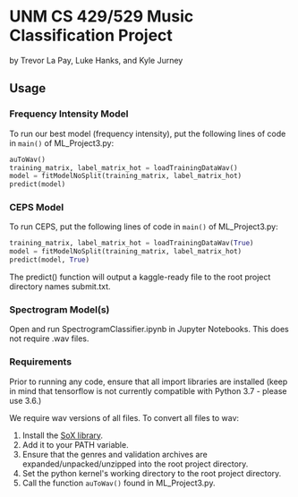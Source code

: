 # UNM CS 429/529 Music Classification Project

by Trevor La Pay, Luke Hanks, and Kyle Jurney

## Usage

### Frequency Intensity Model

To run our best model (frequency intensity), put the following lines of code in `main()` of ML_Project3.py:

```python
auToWav()
training_matrix, label_matrix_hot = loadTrainingDataWav()
model = fitModelNoSplit(training_matrix, label_matrix_hot)
predict(model)
```

### CEPS Model

To run CEPS, put the following lines of code in `main()` of ML_Project3.py:

```python
training_matrix, label_matrix_hot = loadTrainingDataWav(True)
model = fitModelNoSplit(training_matrix, label_matrix_hot)
predict(model, True) 
```

The predict() function will output a kaggle-ready file to the root project directory names submit.txt.

### Spectrogram Model(s)

Open and run SpectrogramClassifier.ipynb in Jupyter Notebooks. This does not require .wav files.

### Requirements

Prior to running any code, ensure that all import libraries are installed (keep in mind that 
tensorflow is not currently compatible with Python 3.7 - please use 3.6.)

We require wav versions of all files. To convert all files to wav:

1. Install the [SoX library](http://sox.sourceforge.net/). 
2. Add it to your PATH variable.
3. Ensure that the genres and validation archives are expanded/unpacked/unzipped into the root project directory.
4. Set the python kernel's working directory to the root project directory.
5. Call the function `auToWav()` found in ML_Project3.py.

